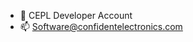 - 👋 CEPL Developer Account
- 📫 Software@confidentelectronics.com

<!---
cepldev/cepldev is a ✨ special ✨ repository because its `README.md` (this file) appears on your GitHub profile.
You can click the Preview link to take a look at your changes.
--->
